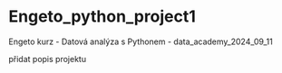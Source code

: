 # Engeto_python_project1
Engeto kurz - Datová analýza s Pythonem - data_academy_2024_09_11

přidat popis projektu